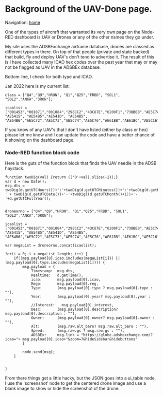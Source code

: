 # Background of the UAV-Done page.   
   
Navigation: [home](README.md)  

One of the types of aircraft that warranted its very own page on the Node-RED dashboard is UAV or Drones or any of the other names they go under.   

My site uses the ADSBExchange airframe database, drones are classed as different types in there. On top of that people (private and state backed) that build, fly and deploy UAV's don't tend to advertise it. The result of this is I have collected many ICAO hex codes over the past year that may or may not be flagged as UAV in the ADSBEx database.    

Bottom line, I check for both type and ICAO.    

Jan 2022 here is my current list:    
```   
class = ["Q4","Q9","HRON", "Q1","Q25","FRBD", "SOL1", "SOL2","ANKA","DRON"];

icaolist = ["001453","001071","001084","298CC2","43C87E","0200F1","738BE8","AE5C74","AC7B99","738703","AE46B7","AE4BD8","AE4BD9","AE4BDA","AE4BDB","AE540F", "AE5415", "AE54B5","AE541D", "AE54B5", "AE54B6","AE5C72","AE5C73","AE5C74","AE5C76","AE61BB","AE61BC","AE5C16","AE2FD0","AE27A7","AE4BD7","AE4DDE","AE4DDF","44F04E","44F046","44F04C","AC7B99","A4182A","N507HK","N363HK","A61086","4B835F","25E25E"];
```  
If you know of any UAV's that I don't have listed (either by class or hex) please let me know and I can update the code and have a better chance of it showing on the dashboard page.  
    
### Node-RED function block code   
Here is the guts of the function block that finds the UAV needle in the ADSB haystack.    
```  
function twoDig(val) {return (('0'+val).slice(-2));}
var d = new Date();
msg.dts = twoDig(d.getUTCHours())+':'+twoDig(d.getUTCMinutes())+':'+twoDig(d.getUTCSeconds())+'Z ' + twoDig(d.getUTCDate())+'-'+twoDig((d.getUTCMonth()+1))+'-'+d.getUTCFullYear();


droneorno = ["Q4","Q9","HRON", "Q1","Q25","FRBD", "SOL1", "SOL2","ANKA","DRON"];

icaolist = ["001453","001071","001084","298CC2","43C87E","0200F1","738BE8","AE5C74","AC7B99","738703","AE46B7","AE4BD8","AE4BD9","AE4BDA","AE4BDB","AE540F", "AE5415", "AE54B5","AE541D", "AE54B5", "AE54B6","AE5C72","AE5C73","AE5C74","AE5C76","AE61BB","AE61BC","AE5C16","AE2FD0","AE27A7","AE4BD7","AE4DDE","AE4DDF","44F04E","44F046","44F04C","AC7B99","A4182A","N507HK","N363HK","A61086","4B835F","25E25E"];

var megaList = droneorno.concat(icaolist);

for(i = 0; i < megaList.length; i++) {
    if((msg.payload[0].icao.includes(megaList[i])) || (msg.payload[0].type.includes(megaList[i]))) {
        msg.payload = {
            Timestamp:  msg.dts,
            Realtime:   d.getTime(),
            icao:       msg.payload[0].icao,
            Rego:       msg.payload[0].reg,
            Type:       (msg.payload[0].type ? msg.payload[0].type : ""),
            Year:       (msg.payload[0].year? msg.payload[0].year : ""),
            //Interest:   msg.payload[0].interest,
            Desc:       (msg.payload[0].description? msg.payload[0].description : ""),
            Owner:      (msg.payload[0].owner? msg.payload[0].owner : ""),
            Alt:        (msg.raw.alt_baro? msg.raw.alt_baro : ""),
            Speed:      (msg.raw.gs ? msg.raw.gs : ""),
            ADSBEx:     msg.link = "https://globe.adsbexchange.com/?icao="+ msg.payload[0].icao+"&zoom=7&hideSidebar&hidebuttons"
        }
        
        node.send(msg);
    }

    
}   
```
From there things get a little hacky, but the JSON goes into a ui_table node.  
I use the 'screenshot' node to get the centered drone image and use a blank image to show or hide the screenshot of the drone.

<!-- Global site tag (gtag.js) - Google Analytics -->
<script async src="https://www.googletagmanager.com/gtag/js?id=G-HGJWTNL65R"></script>
<script>
window.dataLayer = window.dataLayer || [];
function gtag(){dataLayer.push(arguments);}
gtag('js', new Date());
gtag('config', 'G-HGJWTNL65R');
</script>